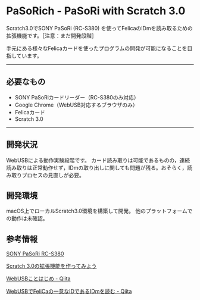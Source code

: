 # PaSoRich - PaSoRi with Scratch 3.0
Scratch3.0でSONY PaSoRi (RC-S380) を使ってFelicaのIDmを読み取るための拡張機能です。［注意：まだ開発段階］

手元にある様々なFelicaカードを使ったプログラムの開発が可能になることを目指しています。

---

## 必要なもの
- SONY PaSoRiカードリーダー（RC-S380のみ対応）
- Google Chrome（WebUSB対応するブラウザのみ）
- Felicaカード
- Scratch 3.0

---

## 開発状況
WebUSBによる動作実験段階です。
カード読み取りは可能であるものの，連続読み取りは正常動作せず，IDmの取り出しに関しても問題が残る。おそらく，読み取りプロセスの見直しが必要。

## 開発環境
macOS上でローカルScratch3.0環境を構築して開発。
他のプラットフォームでの動作は未確認。

## 参考情報

[SONY PaSoRi RC-S380](https://www.sony.co.jp/Products/felica/consumer/products/RC-S380.html)

[Scratch 3.0の拡張機能を作ってみよう](https://ja.scratch-wiki.info/wiki/Scratch_3.0の拡張機能を作ってみよう)

[WebUSBことはじめ - Qiita](https://qiita.com/Aruneko/items/aebb75feca5bed12fe32)

[WebUSBでFeliCaの一意なIDであるIDmを読む - Qiita](https://qiita.com/saturday06/items/333fcdf5b3b8030c9b05)

